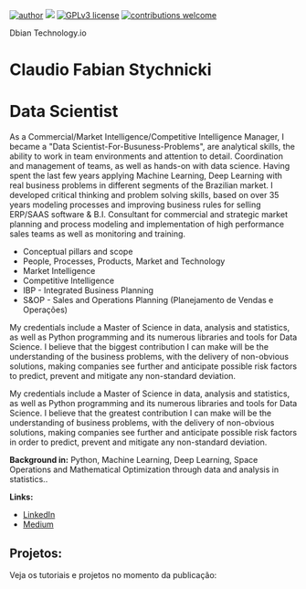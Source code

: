 [![author](https://img.shields.io/badge/author-claudiofab-red.svg)](https://linkedin.com/in/claudio-fabian-stychnicki-28a17155) [![](https://img.shields.io/badge/python-3.7/10+-blue.svg)](https://www.python.org/downloads/release/python-365/) [![GPLv3 license](https://img.shields.io/badge/License-GPLv3-blue.svg)](http://perso.crans.org/besson/LICENSE.html) [![contributions welcome](https://img.shields.io/badge/contributions-welcome-brightgreen.svg?style=flat)](https://github.com/carlosfab/data_science/issues)

Dbian Technology.io
# Claudio Fabian Stychnicki 
# Data Scientist 

As a Commercial/Market Intelligence/Competitive Intelligence Manager, I became a "Data Scientist-For-Busuness-Problems", are analytical skills, the ability to work in team environments and attention to detail. Coordination and management of teams, as well as hands-on with data science. 
Having spent the last few years applying Machine Learning, Deep Learning with real business problems in different segments of the Brazilian market. 
I developed critical thinking and problem solving skills, based on over 35 years modeling processes and improving business rules for selling ERP/SAAS software & B.I. Consultant for commercial and strategic market planning and process modeling and implementation of high performance sales teams as well as monitoring and training.

* Conceptual pillars and scope
* People, Processes, Products, Market and Technology
* Market Intelligence
* Competitive Intelligence
* IBP - Integrated Business Planning 
* S&OP - Sales and Operations Planning (Planejamento de Vendas e Operações)

My credentials include a Master of Science in data, analysis and statistics, as well as Python programming and its numerous libraries and tools for Data Science.
I believe that the biggest contribution I can make will be the understanding of the business problems, with the delivery of non-obvious solutions, making companies see further and anticipate possible risk factors to predict, prevent and mitigate any non-standard deviation.


My credentials include a Master of Science in
data, analysis and statistics, as well as Python programming and its numerous libraries and tools for Data Science.
I believe that the greatest contribution I can make will be the understanding of business problems, with the delivery of non-obvious solutions, making companies see further and anticipate possible risk factors in order to predict, prevent and mitigate any non-standard deviation.

**Background in:** Python, Machine Learning, Deep Learning, Space Operations and Mathematical Optimization through data and analysis in statistics..

**Links:**

* [LinkedIn](https://www.linkedin.com/in/claudio-fabian-stychnicki-28a17155)
* [Medium](https://www.medium.com)


## Projetos:
Veja os tutoriais e projetos no momento da publicação:


